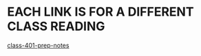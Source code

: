 # EACH LINK IS FOR A DIFFERENT CLASS READING

[class-401-prep-notes](https://edstaehle.github.io/Reading-Notes/class-401/prep-work)
